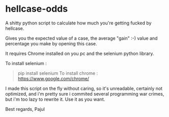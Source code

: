 # hellcase-odds
A shitty python script to calculate how much you're getting fucked by hellcase.

Gives you the expected value of a case, the average "gain" :-)
value and  percentage you make by opening this case.

It requires Chrome installed on you pc and the selenium python library.

To install selenium :
> pip install selenium
To install chrome : 
https://www.google.com/chrome/

I made this script on the fly without caring,
so it's unreadable, certainly not optimized, and i'm pretty sure
i commited several programming war crimes,
but i'm too lazy to rewrite it.
Use it as you want.

Best regards,
Pajul
